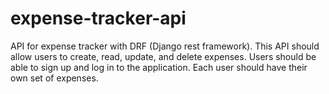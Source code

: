 # expense-tracker-api
API for expense tracker with DRF (Django rest framework). This API should allow users to create, read, update, and delete expenses. Users should be able to sign up and log in to the application. Each user should have their own set of expenses.
